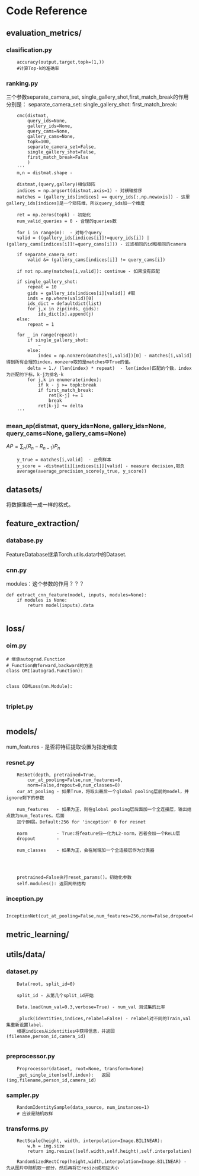 # Code Reference
## evaluation_metrics/ 
### clasification.py
```
	accuracy(output,target,topk=(1,))
	#计算Top-k的准确率
```


### ranking.py
三个参数separate_camera_set, single_gallery_shot,first_match_break的作用分别是：
separate_camera_set:
single_gallery_shot:
first_match_break:
```
	cmc(distmat,
		query_ids=None,
		gallery_ids=None,
		query_cams=None,
		gallery_cams=None,
		topk=100,
		separate_camera_set=False,
		single_gallery_shot=False,
		first_match_break=False
		)
	'''
	m,n = distmat.shape - 

	distmat,(query,gallery)相似矩阵
	indices = np.argsort(distmat,axis=1) - 对横轴排序
	matches = (gallery_ids[indices] == query_ids[:,np.newaxis]) - 这里gallery_ids[indices]是一个矩阵维，所以query_ids加一个维度

	ret = np.zeros(topk) - 初始化
	num_valid_queries = 0 - 合理的queries数

	for i in range(m):  - 对每个query
	valid = ((gallery_ids[indices[i]]!=query_ids[i]) | (gallery_cams[indices[i]]!=query_cams[i])) - 过滤相同的id和相同的camera

	if separate_camera_set:
		valid &= (gallery_cams[indices[i]] != query_cams[i])

	if not np.any(matches[i,valid]): continue - 如果没有匹配

	if single_gallery_shot:
		repeat = 10
		gids = gallery_ids[indices[i][valid]] #取
		inds = np.where(valid)[0]
		ids_dict = defaultdict(list)
		for j,x in zip(inds, gids):
			ids_dict[x].append(j)
	else:
		repeat = 1
	
	for _ in range(repeat):
		if single_gallery_shot:
			~  
		else:
			index = np.nonzero(matches[i,valid])[0] - matches[i,valid]得到所有合理的index，nonzero取的是matches中True的值。
		delta = 1./ (len(index) * repeat)  - len(index)匹配的个数，index为匹配的下标，k-j为排名-k
		for j,k in enumerate(index):
			if k - j >= topk:break
			if first_match_break:
				ret[k-j] += 1
				break
			ret[k-j] += delta
	''' 
```


### mean_ap(distmat, query_ids=None, gallery_ids=None, query_cams=None, gallery_cams=None)
$AP = \sum_n(R_n-R_{n-1})P_n$  
```
	y_true = matches[i,valid]  - 正例样本
	y_score = -distmat[i][indices[i]][valid] - measure decision,取负
	average(average_precision_score(y_true, y_score))
```
## datasets/
将数据集统一成一样的格式。

## feature_extraction/ 
### database.py
FeatureDatabase继承Torch.utils.data中的Dataset.
### cnn.py
modules：这个参数的作用？？？
```
def extract_cnn_feature(model, inputs, modules=None):
	if modules is None:
		return model(inputs).data


```

## loss/
### oim.py
```
# 继承autograd.Function
# Function由forward,backward的方法
class OMI(autograd.Function):


class OIMLoss(nn.Module):
	
```
### triplet.py
```

```
## models/
num_features - 是否将特征提取设置为指定维度
### resnet.py
```
	ResNet(depth, pretrained=True,
		cur_at_pooling=False,num_features=0,
		norm=False,dropout=0,num_classes=0)
	cur_at_pooling - 如果True，将取出最后一个global pooling层前的model，并ignore剩下的参数

	num_features   - 如果为正，则在global pooling层后面加一个全连接层，输出结点数为num_features。后面
	加个BN层。Default:256 for 'inception' 0 for resnet

	norm           - True:将feature归一化为L2-norm，否者会加一个ReLU层
	dropout        - 

	num_classes    - 如果为正，会在尾端加一个全连接层作为分类器




	pretrained=False执行reset_params()。初始化参数
	self.modules(): 返回网络结构
```

### inception.py
```
	InceptionNet(cut_at_pooling=False,num_features=256,norm=False,dropout=0,num_classes=0)
```

## metric_learning/

## utils/data/
### dataset.py
```
	Data(root, split_id=0)

	split_id - 从第几个split_id开始

	Data.load(num_val=0.3,verbose=True) - num_val 测试集的比率

	_pluck(identities,indices,relabel=False) - relabel对不同的Train,val集重新设置label.
	根据indices从identities中获得信息，并返回(filename,person_id,camera_id)


```
### preprocessor.py
```
	Proprocessor(dataset, root=None, transform=None)
	_get_single_item(self,index):	返回(img,filename,person_id,camera_id)

```

### sampler.py
```
	RandomIdentitySample(data_source, num_instances=1)
	# 应该是随机取样
```

### transforms.py
```
	RectScale(height, width, interpolation=Image.BILINEAR):
		w,h = img.size
		return img.resize((self.width,self.height),self.interpolation)

	RandomSizedRectCrop(height,width,interpolation=Image.BILINEAR) - 先从图片中随机取一部分，然后再将它resize成相应大小

```